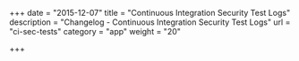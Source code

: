 +++
date = "2015-12-07"
title = "Continuous Integration Security Test Logs"
description = "Changelog - Continuous Integration Security Test Logs"
url = "ci-sec-tests"
category = "app"
weight = "20"

+++
